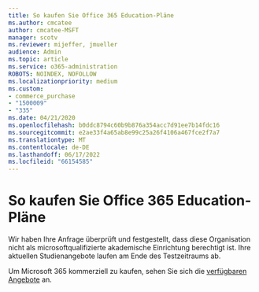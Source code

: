 ```yaml
---
title: So kaufen Sie Office 365 Education-Pläne
ms.author: cmcatee
author: cmcatee-MSFT
manager: scotv
ms.reviewer: mijeffer, jmueller
audience: Admin
ms.topic: article
ms.service: o365-administration
ROBOTS: NOINDEX, NOFOLLOW
ms.localizationpriority: medium
ms.custom:
- commerce_purchase
- "1500009"
- "335"
ms.date: 04/21/2020
ms.openlocfilehash: b0ddc8794c60b9b876a354acc7d91ee7b14fdc16
ms.sourcegitcommit: e2ae33f4a65ab8e99c25a26f4106a467fce2f7a7
ms.translationtype: MT
ms.contentlocale: de-DE
ms.lasthandoff: 06/17/2022
ms.locfileid: "66154585"
---
```

# <a name="how-to-purchase-office-365-education-plans"></a>So kaufen Sie Office 365 Education-Pläne

Wir haben Ihre Anfrage überprüft und festgestellt, dass diese Organisation nicht als microsoftqualifizierte akademische Einrichtung berechtigt ist. Ihre aktuellen Studienangebote laufen am Ende des Testzeitraums ab.
  
Um Microsoft 365 kommerziell zu kaufen, sehen Sie sich die [verfügbaren Angebote](https://go.microsoft.com/fwlink/p/?linkid=868433) an.

